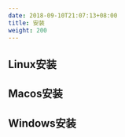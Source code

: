 ```yaml
---
date: 2018-09-10T21:07:13+08:00
title: 安装
weight: 200
---
```


## Linux安装

## Macos安装

## Windows安装

